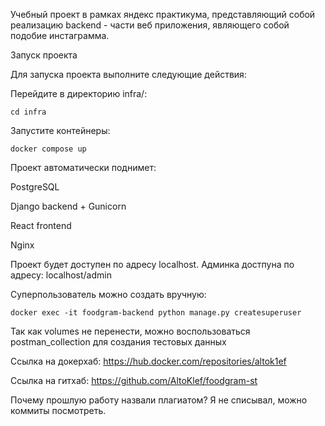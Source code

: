 Учебный проект в рамках яндекс практикума, представляющий собой реализацию backend - части веб приложения, являющего собой подобие инстаграмма.

Запуск проекта

Для запуска проекта выполните следующие действия:

Перейдите в директорию infra/:


```cd infra```

Запустите контейнеры:


```docker compose up```

Проект автоматически поднимет:

PostgreSQL

Django backend + Gunicorn

React frontend

Nginx

Проект будет доступен по адресу localhost.
Админка достпуна по адресу: localhost/admin


Суперпользователь можно создать вручную:

```docker exec -it foodgram-backend python manage.py createsuperuser```

Так как volumes не перенести, можно воспользоваться postman_collection для создания тестовых данных

Ссылка на докерхаб: https://hub.docker.com/repositories/altok1ef

Ссылка на гитхаб: https://github.com/AltoKlef/foodgram-st

Почему прошлую работу назвали плагиатом? Я не списывал, можно коммиты посмотреть.
